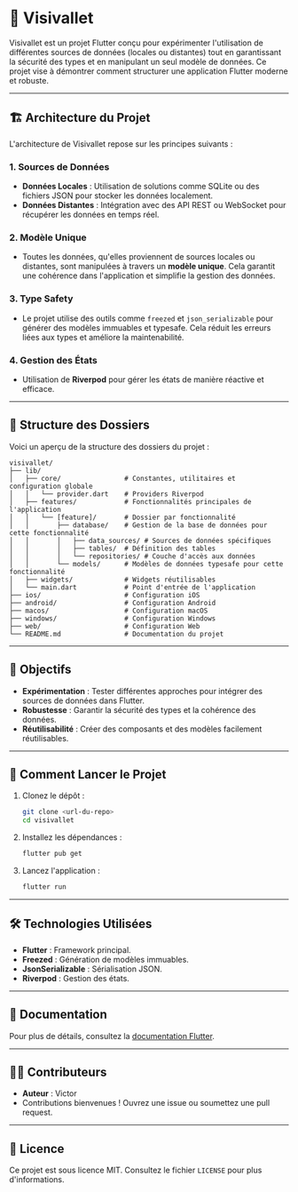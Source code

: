 # 📱 Visivallet

Visivallet est un projet Flutter conçu pour expérimenter l'utilisation de différentes sources de données (locales ou distantes) tout en garantissant la sécurité des types et en manipulant un seul modèle de données. Ce projet vise à démontrer comment structurer une application Flutter moderne et robuste.

---

## 🏗️ Architecture du Projet

L'architecture de Visivallet repose sur les principes suivants :

### 1. **Sources de Données**

- **Données Locales** : Utilisation de solutions comme SQLite ou des fichiers JSON pour stocker les données localement.
- **Données Distantes** : Intégration avec des API REST ou WebSocket pour récupérer les données en temps réel.

### 2. **Modèle Unique**

- Toutes les données, qu'elles proviennent de sources locales ou distantes, sont manipulées à travers un **modèle unique**. Cela garantit une cohérence dans l'application et simplifie la gestion des données.

### 3. **Type Safety**

- Le projet utilise des outils comme `freezed` et `json_serializable` pour générer des modèles immuables et typesafe. Cela réduit les erreurs liées aux types et améliore la maintenabilité.

### 4. **Gestion des États**

- Utilisation de **Riverpod** pour gérer les états de manière réactive et efficace.

---

## 📂 Structure des Dossiers

Voici un aperçu de la structure des dossiers du projet :

```
visivallet/
├── lib/
│   ├── core/                # Constantes, utilitaires et configuration globale
│   │   └── provider.dart    # Providers Riverpod
│   ├── features/            # Fonctionnalités principales de l'application
│   │   └── [feature]/       # Dossier par fonctionnalité
│   │       ├── database/    # Gestion de la base de données pour cette fonctionnalité
│   │       │   ├── data_sources/ # Sources de données spécifiques
│   │       │   ├── tables/  # Définition des tables
│   │       │   └── repositories/ # Couche d'accès aux données
│   │       └── models/      # Modèles de données typesafe pour cette fonctionnalité
│   ├── widgets/             # Widgets réutilisables
│   └── main.dart            # Point d'entrée de l'application
├── ios/                     # Configuration iOS
├── android/                 # Configuration Android
├── macos/                   # Configuration macOS
├── windows/                 # Configuration Windows
├── web/                     # Configuration Web
└── README.md                # Documentation du projet
```

---

## 🎯 Objectifs

- **Expérimentation** : Tester différentes approches pour intégrer des sources de données dans Flutter.
- **Robustesse** : Garantir la sécurité des types et la cohérence des données.
- **Réutilisabilité** : Créer des composants et des modèles facilement réutilisables.

---

## 🚀 Comment Lancer le Projet

1. Clonez le dépôt :

   ```bash
   git clone <url-du-repo>
   cd visivallet
   ```

2. Installez les dépendances :

   ```bash
   flutter pub get
   ```

3. Lancez l'application :
   ```bash
   flutter run
   ```

---

## 🛠️ Technologies Utilisées

- **Flutter** : Framework principal.
- **Freezed** : Génération de modèles immuables.
- **JsonSerializable** : Sérialisation JSON.
- **Riverpod** : Gestion des états.

---

## 📖 Documentation

Pour plus de détails, consultez la [documentation Flutter](https://flutter.dev/docs).

---

## 🧑‍💻 Contributeurs

- **Auteur** : Victor
- Contributions bienvenues ! Ouvrez une issue ou soumettez une pull request.

---

## 📜 Licence

Ce projet est sous licence MIT. Consultez le fichier `LICENSE` pour plus d'informations.
